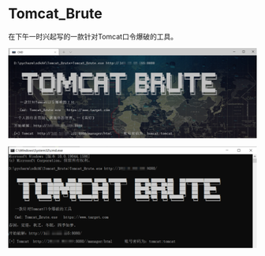 # Tomcat_Brute

在下午一时兴起写的一款针对Tomcat口令爆破的工具。


![image](./img/20220319200649.png?raw=true)

![image](./img/20220319200838.png?raw=true)
